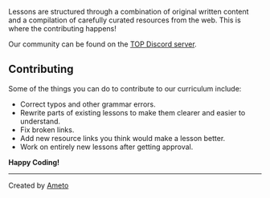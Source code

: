 



Lessons are structured through a combination of original written content and a compilation of carefully curated resources from the web. This is where the contributing happens!



Our community can be found on the [TOP Discord server](https://discord.gg/).

## Contributing



Some of the things you can do to contribute to our curriculum include:
* Correct typos and other grammar errors.
* Rewrite parts of existing lessons to make them clearer and easier to understand.
* Fix broken links.
* Add new resource links you think would make a lesson better.
* Work on entirely new lessons after getting approval.

**Happy Coding!**



___
Created by [Ameto](http://www.github.com/ameto)

